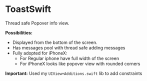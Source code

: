 # ToastSwift
Thread safe Popover info view.

**Possibilities:**

* Displayed from the bottom of the screen.
* Has messages pool with thread safe adding messages
* Fully adopted for iPhoneX:
  * For Regular iphone have full width of the screen
  * For iPhoneX looks like popover view with rounded corners

**Important:**
Used my `UIView+Additions.swift` lib to add constraints
